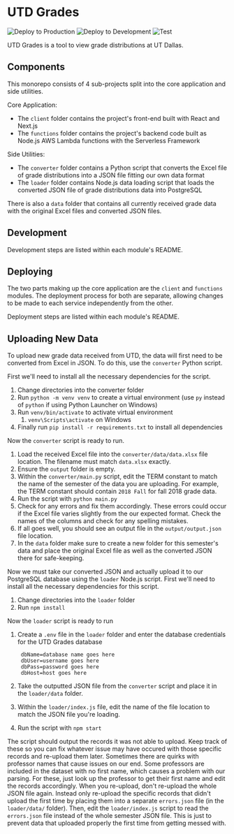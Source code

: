 # UTD Grades

![Deploy to Production](https://github.com/bharatari/utd-grades/workflows/Deploy%20to%20Production/badge.svg?branch=master)
![Deploy to Development](https://github.com/bharatari/utd-grades/workflows/Deploy%20to%20Development/badge.svg)
![Test](https://github.com/bharatari/utd-grades/workflows/Test/badge.svg)

UTD Grades is a tool to view grade distributions at UT Dallas. 

## Components

This monorepo consists of 4 sub-projects split into the core application and side utilities.

Core Application:
* The `client` folder contains the project's front-end built with React and Next.js
* The `functions` folder contains the project's backend code built as Node.js AWS Lambda functions with the Serverless Framework

Side Utilities:
* The `converter` folder contains a Python script that converts the Excel file of grade distributions into a JSON file fitting our own data format
* The `loader` folder contains Node.js data loading script that loads the converted JSON file of grade distributions data into PostgreSQL

There is also a `data` folder that contains all currently received grade data with the original Excel files and converted JSON files.

## Development

Development steps are listed within each module's README.

## Deploying

The two parts making up the core application are the `client` and `functions` modules. The deployment process for both are separate, allowing changes to be made to each service independently from the other. 

Deployment steps are listed within each module's README.

## Uploading New Data

To upload new grade data received from UTD, the data will first need to be converted from Excel in JSON. To do this, use the `converter` Python script. 

First we'll need to install all the necessary dependencies for the script.

1. Change directories into the converter folder
2. Run `python -m venv venv` to create a virtual environment (use `py` instead of `python` if using Python Launcher on Windows)
3. Run `venv/bin/activate` to activate virtual environment
    1. `venv\Scripts\activate` on Windows
4. Finally run `pip install -r requirements.txt` to install all dependencies

Now the `converter` script is ready to run.

1. Load the received Excel file into the `converter/data/data.xlsx` file location. The filename must match `data.xlsx` exactly.
2. Ensure the `output` folder is empty.
3. Within the `converter/main.py` script, edit the TERM constant to match the name of the semester of the data you are uploading. For example, the TERM constant should contain `2018 Fall` for fall 2018 grade data.
4. Run the script with `python main.py`
5. Check for any errors and fix them accordingly. These errors could occur if the Excel file varies slightly from the our expected format. Check the names of the columns and check for any spelling mistakes.
6. If all goes well, you should see an output file in the `output/output.json` file location.
7. In the `data` folder make sure to create a new folder for this semester's data and place the original Excel file as well as the converted JSON there for safe-keeping.

Now we must take our converted JSON and actually upload it to our PostgreSQL database using the `loader` Node.js script. First we'll need to install all the necessary dependencies for this script.

1. Change directories into the `loader` folder
2. Run `npm install`

Now the `loader` script is ready to run

1. Create a `.env` file in the `loader` folder and enter the database credentials for the UTD Grades database
      
        dbName=database name goes here
        dbUser=username goes here
        dbPass=password goes here
        dbHost=host goes here

2. Take the outputted JSON file from the `converter` script and place it in the `loader/data` folder.
3. Within the `loader/index.js` file, edit the name of the file location to match the JSON file you're loading.
4. Run the script with `npm start`

The script should output the records it was not able to upload. Keep track of these so you can fix whatever issue may have occured with those specific records and re-upload them later. Sometimes there are quirks with professor names that cause issues on our end. Some professors are included in the dataset with no first name, which causes a problem with our parsing. For these, just look up the professor to get their first name and edit the records accordingly. When you re-upload, don't re-upload the whole JSON file again. Instead only re-upload the specific records that didn't upload the first time by placing them into a separate `errors.json` file (in the `loader/data/` folder). Then, edit the `loader/index.js` script to read the `errors.json` file instead of the whole semester JSON file. This is just to prevent data that uploaded properly the first time from getting messed with.
